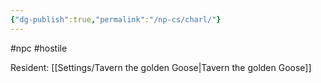 ```yaml
---
{"dg-publish":true,"permalink":"/np-cs/charl/"}
---
```


#npc
#hostile

Resident: [[Settings/Tavern the golden Goose\|Tavern the golden Goose]]
